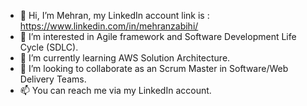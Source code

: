 - 👋 Hi, I’m Mehran, my LinkedIn account link is : https://www.linkedin.com/in/mehranzabihi/
- 👀 I’m interested in Agile framework and Software Development Life Cycle (SDLC).
- 🌱 I’m currently learning AWS Solution Architecture.
- 💞️ I’m looking to collaborate as an Scrum Master in Software/Web Delivery Teams.
- 📫 You can reach me via my LinkedIn account.

<!---
mehranzbh/mehranzbh is a ✨ special ✨ repository because its `README.md` (this file) appears on your GitHub profile.
You can click the Preview link to take a look at your changes.
--->
